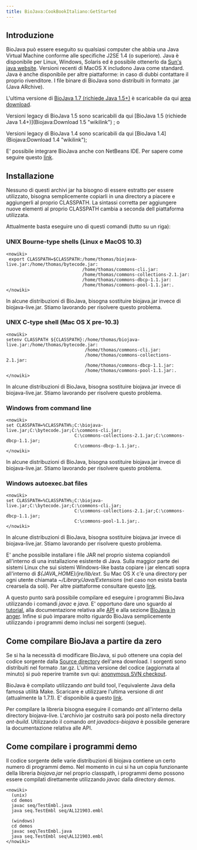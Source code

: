```yaml
---
title: BioJava:CookBookItaliano:GetStarted
---
```


Introduzione
------------

BioJava può essere eseguito su qualsiasi computer che abbia una Java
Virtual Machine conforme alle specifiche J2SE 1.4 (o superiore). Java è
disponibile per Linux, Windows, Solaris ed è possibile ottenerlo da
[Sun's java website](http://java.sun.com/javase/downloads/index.jsp).
Versioni recenti di MacOS X includono Java come standard. Java è anche
disponibile per altre piattaforme: in caso di dubbi contattare il
proprio rivenditore. I file binare di BioJava sono distribuiti in
formato .jar (Java ARchive).

L'ultima versione di [BioJava 1.7 (richiede Java
1.5+)](Biojava:Download "wikilink") è scaricabile da qui [area
download](Biojava:Download "wikilink").

Versioni legacy di BioJava 1.5 sono scaricabili da qui [BioJava 1.5
(richiede Java 1.4+)](Biojava:Download 1.5 "wikilink") ; o

Versioni legacy di BioJava 1.4 sono scaricabili da qui [BioJava
1.4](Biojava:Download 1.4 "wikilink");

E' possibile integrare BioJava anche con NetBeans IDE. Per sapere come
seguire questo
[link](How_to_integrate_BioJava_in_NetBeans_IDE "wikilink").

Installazione
-------------

Nessuno di questi archivi jar ha bisogno di essere estratto per essere
utilizzato, bisogna semplicemente copiarli in una directory a piacere e
aggiungerli al proprio CLASSPATH. La sintassi corretta per aggiungere
nuove elementi al proprio CLASSPATH cambia a seconda dell piattaforma
utilizzata.

Attualmente basta eseguire uno di questi comandi (tutto su un riga):

### UNIX Bourne-type shells (Linux e MacOS 10.3)

    <nowiki>
     export CLASSPATH=$CLASSPATH:/home/thomas/biojava-live.jar:/home/thomas/bytecode.jar:
                                 /home/thomas/commons-cli.jar:
                                 /home/thomas/commons-collections-2.1.jar:
                                 /home/thomas/commons-dbcp-1.1.jar:
                                 /home/thomas/commons-pool-1.1.jar:.
    </nowiki>

In alcune distribuzioni di BioJava, bisogna sostituire biojava.jar
invece di biojava-live.jar. Stiamo lavorando per risolvere questo
problema.

### UNIX C-type shell (Mac OS X pre-10.3)

    <nowiki>
    setenv CLASSPATH ${CLASSPATH}:/home/thomas/biojava-live.jar:/home/thomas/bytecode.jar:
                                  /home/thomas/commons-cli.jar:
                                  /home/thomas/commons-collections-2.1.jar:
                                  /home/thomas/commons-dbcp-1.1.jar:
                                  /home/thomas/commons-pool-1.1.jar:.
    </nowiki>

In alcune distribuzioni di BioJava, bisogna sostituire biojava.jar
invece di biojava-live.jar. Stiamo lavorando per risolvere questo
problema.

### Windows from command line

    <nowiki>
    set CLASSPATH=%CLASSPATH%;C:\biojava-live.jar;C:\bytecode.jar;C:\commons-cli.jar;
                              C:\commons-collections-2.1.jar;C:\commons-dbcp-1.1.jar;
                              C:\commons-dbcp-1.1.jar;.
    </nowiki>

In alcune distribuzioni di BioJava, bisogna sostituire biojava.jar
invece di biojava-live.jar. Stiamo lavorando per risolvere questo
problema.

### Windows autoexec.bat files

    <nowiki>
    set CLASSPATH=%CLASSPATH%;C:\biojava-live.jar;C:\bytecode.jar;C:\commons-cli.jar;
                              C:\commons-collections-2.1.jar;C:\commons-dbcp-1.1.jar;
                              C:\commons-pool-1.1.jar;.
    </nowiki>

In alcune distribuzioni di BioJava, bisogna sostituire biojava.jar
invece di biojava-live.jar. Stiamo lavorando per risolvere questo
problema.

E' anche possibile installare i file JAR nel proprio sistema copiandoli
all'interno di una installazione esistente di Java. Sulla maggior parte
dei sistemi Linux che sui sistemi Windows-like basta copiare i jar
elencati sopra all'interno di *${JAVA\_HOME}/jre/lib/ext*. Su Mac OS X
c'è una directory per ogni utente chiamata *~/Library/Java/Extensions*
(nel caso non esista basta crearsela da soli). Per altre piattaforme
consultare questo
[link](http://java.sun.com/javase/downloads/index.jsp).

A questo punto sarà possibile compilare ed eseguire i programmi BioJava
utilizzando i comandi *javac* e *java*. E' opportuno dare uno sguardo al
[tutorial](BioJava:Tutorial "wikilink"), alla documentazione relativa
alle [API](http://www.biojava.org/docs/api15b/index.html) e alla sezione
[BioJava in anger](BioJava:CookBookItaliano "wikilink"). Infine si può
imparare molto riguardo BioJava semplicemente utilizzando i programmi
demo inclusi nei sorgenti (segue).

Come compilare BioJava a partire da zero
----------------------------------------

Se si ha la necessità di modificare BioJava, si può ottenere una copia
del codice sorgente dalla [Source
directory](http://www.biojava.org/download/source) dell'area download. I
sorgenti sono distribuiti nel formato .tar.gz. L'ultima versione del
codice (aggiornata al minuto) si può reperire tramite svn qui: [
anonymous SVN checkout](CVS_to_SVN_Migration "wikilink").

BioJava è compilato utilizzando *ant* build tool, l'equivalente Java
della famosa utilità Make. Scaricare e utilizzare l'ultima versione di
*ant* (attualmente la 1.7.1). E' disponibile a questo
[link](http://ant.apache.org).

Per compilare la libreria bisogna eseguire il comando *ant* all'interno
della directory biojava-live. L'archivio jar costruito sarà poi posto
nella directory *ant-build*. Utilizzando il comando *ant
javadocs-biojava* è possibile generare la documentazione relativa alle
API.

Come compilare i programmi demo
-------------------------------

Il codice sorgente delle varie distribuzioni di biojava contiene un
certo numero di programmi demo. Nel momento in cui si ha un copia
funzionante della libreria *biojava.jar* nel proprio classpath, i
programmi demo possono essere compilati direttamente utilizzando *javac*
dalla directory *demos*.

    <nowiki>
      (unix)
      cd demos
      javac seq/TestEmbl.java
      java seq.TestEmbl seq/AL121903.embl
      
      (windows)
      cd demos
      javac seq\TestEmbl.java
      java seq.TestEmbl seq\AL121903.embl
    </nowiki>
